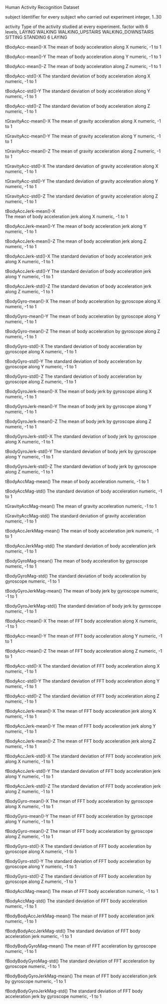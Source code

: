 Human Activity Recognition Dataset

subject
	Identifier for every subject who carried out experiment
	integer,
		1..30

activity
	Type of the activity studied at every experiment.
	factor with 6 levels,
		LAYING
		WALKING
		WALKING_UPSTAIRS
		WALKING_DOWNSTAIRS
		SITTING
		STANDING
6 LAYING


tBodyAcc-mean()-X
	The mean of body acceleration along X
	numeric,
		-1 to 1

tBodyAcc-mean()-Y
	The mean of body acceleration along Y
	numeric,
		-1 to 1

tBodyAcc-mean()-Z
	The mean of body acceleration along Z
	numeric,
		-1 to 1

tBodyAcc-std()-X
	The standard deviation of body acceleration along X
	numeric,
		-1 to 1

tBodyAcc-std()-Y
	The standard deviation of body acceleration along Y
	numeric,
		-1 to 1

tBodyAcc-std()-Z
	The standard deviation of body acceleration along Z
	numeric,
		-1 to 1

tGravityAcc-mean()-X
	The mean of gravity acceleration along X
	numeric,
		-1 to 1

tGravityAcc-mean()-Y
	The mean of gravity acceleration along Y
	numeric,
		-1 to 1

tGravityAcc-mean()-Z
	The mean of gravity acceleration along Z
	numeric,
		-1 to 1

tGravityAcc-std()-X
	The standard deviation of gravity acceleration along X
	numeric,
		-1 to 1

tGravityAcc-std()-Y
	The standard deviation of gravity acceleration along Y
	numeric,
		-1 to 1

tGravityAcc-std()-Z
	The standard deviation of gravity acceleration along Z
	numeric,
		-1 to 1

tBodyAccJerk-mean()-X	
	The mean of body acceleration jerk along X
	numeric,
		-1 to 1

tBodyAccJerk-mean()-Y
	The mean of body acceleration jerk along Y
	numeric,
		-1 to 1

tBodyAccJerk-mean()-Z
	The mean of body acceleration jerk along Z
	numeric,
		-1 to 1

tBodyAccJerk-std()-X
	The standard deviation of body acceleration jerk along X
	numeric,
		-1 to 1

tBodyAccJerk-std()-Y
	The standard deviation of body acceleration jerk along Y
	numeric,
		-1 to 1

tBodyAccJerk-std()-Z
	The standard deviation of body acceleration jerk along Z
	numeric,
		-1 to 1

tBodyGyro-mean()-X
	The mean of body acceleration by gyroscope along X
	numeric,
		-1 to 1

tBodyGyro-mean()-Y
	The mean of body acceleration by gyroscope along Y
	numeric,
		-1 to 1

tBodyGyro-mean()-Z
	The mean of body acceleration by gyroscope along Z
	numeric,
		-1 to 1

tBodyGyro-std()-X
	The standard deviation of body acceleration by gyroscope along X
	numeric,
		-1 to 1

tBodyGyro-std()-Y
	The standard deviation of body acceleration by gyroscope along Y
	numeric,
		-1 to 1

tBodyGyro-std()-Z
	The standard deviation of body acceleration by gyroscope along Z
	numeric,
		-1 to 1

tBodyGyroJerk-mean()-X
	The mean of body jerk by gyroscope along X
	numeric,
		-1 to 1

tBodyGyroJerk-mean()-Y
	The mean of body jerk by gyroscope along Y
	numeric,
		-1 to 1

tBodyGyroJerk-mean()-Z
	The mean of body jerk by gyroscope along Z
	numeric,
		-1 to 1

tBodyGyroJerk-std()-X
	The standard deviation of body jerk by gyroscope along X
	numeric,
		-1 to 1

tBodyGyroJerk-std()-Y
	The standard deviation of body jerk by gyroscope along Y
	numeric,
		-1 to 1

tBodyGyroJerk-std()-Z
	The standard deviation of body jerk by gyroscope along Z
	numeric,
		-1 to 1

tBodyAccMag-mean()
	The mean of body acceleration
	numeric,
		-1 to 1

tBodyAccMag-std()
	The standard deviation of body acceleration
	numeric,
		-1 to 1

tGravityAccMag-mean()
	The mean of gravity acceleration
	numeric,
		-1 to 1

tGravityAccMag-std()
	The standard deviation of gravity acceleration
	numeric,
		-1 to 1

tBodyAccJerkMag-mean()
	The mean of body acceleration jerk
	numeric,
		-1 to 1

tBodyAccJerkMag-std()
	The standard deviation of body acceleration jerk
	numeric,
		-1 to 1

tBodyGyroMag-mean()
	The mean of body acceleration by gyroscope
	numeric,
		-1 to 1

tBodyGyroMag-std()
	The standard deviation of body acceleration by gyroscope
	numeric,
		-1 to 1

tBodyGyroJerkMag-mean()
	The mean of body jerk by gyroscope
	numeric,
		-1 to 1

tBodyGyroJerkMag-std()
	The standard deviation of body jerk by gyroscope
	numeric,
		-1 to 1

fBodyAcc-mean()-X
	The mean of FFT body acceleration along X
	numeric,
		-1 to 1

fBodyAcc-mean()-Y
	The mean of FFT body acceleration along Y
	numeric,
		-1 to 1

fBodyAcc-mean()-Z
	The mean of FFT body acceleration along Z
	numeric,
		-1 to 1

fBodyAcc-std()-X
	The standard deviation of FFT body acceleration along X
	numeric,
		-1 to 1

fBodyAcc-std()-Y
	The standard deviation of FFT body acceleration along Y
	numeric,
		-1 to 1

fBodyAcc-std()-Z
	The standard deviation of FFT body acceleration along Z
	numeric,
		-1 to 1

fBodyAccJerk-mean()-X
	The mean of FFT body acceleration jerk along X
	numeric,
		-1 to 1

fBodyAccJerk-mean()-Y
	The mean of FFT body acceleration jerk along Y
	numeric,
		-1 to 1

fBodyAccJerk-mean()-Z
	The mean of FFT body acceleration jerk along Z
	numeric,
		-1 to 1

fBodyAccJerk-std()-X
	The standard deviation of FFT body acceleration jerk along X
	numeric,
		-1 to 1

fBodyAccJerk-std()-Y
	The standard deviation of FFT body acceleration jerk along Y
	numeric,
		-1 to 1

fBodyAccJerk-std()-Z
	The standard deviation of FFT body acceleration jerk along Z
	numeric,
		-1 to 1

fBodyGyro-mean()-X
	The mean of FFT body acceleration by gyroscope along X
	numeric,
		-1 to 1

fBodyGyro-mean()-Y
	The mean of FFT body acceleration by gyroscope along Y
	numeric,
		-1 to 1

fBodyGyro-mean()-Z
	The mean of FFT body acceleration by gyroscope along Z
	numeric,
		-1 to 1

fBodyGyro-std()-X
	The standard deviation of FFT body acceleration by gyroscope along X
	numeric,
		-1 to 1

fBodyGyro-std()-Y
	The standard deviation of FFT body acceleration by gyroscope along Y
	numeric,
		-1 to 1

fBodyGyro-std()-Z
	The standard deviation of FFT body acceleration by gyroscope along Z
	numeric,
		-1 to 1

fBodyAccMag-mean()
	The mean of FFT body acceleration
	numeric,
		-1 to 1

fBodyAccMag-std()
	The standard deviation of FFT body acceleration
	numeric,
		-1 to 1

fBodyBodyAccJerkMag-mean()
	The mean of FFT body acceleration jerk
	numeric,
		-1 to 1

fBodyBodyAccJerkMag-std()
	The standard deviation of FFT body acceleration jerk
	numeric,
		-1 to 1

fBodyBodyGyroMag-mean()
	The mean of FFT acceleration by gyroscope
	numeric,
		-1 to 1

fBodyBodyGyroMag-std()
	The standard deviation of FFT acceleration by gyroscope
	numeric,
		-1 to 1

fBodyBodyGyroJerkMag-mean()
	The mean of FFT body acceleration jerk by gyroscope
	numeric,
		-1 to 1

fBodyBodyGyroJerkMag-std()
	The standard deviation of FFT body acceleration jerk by gyroscope
	numeric,
		-1 to 1
